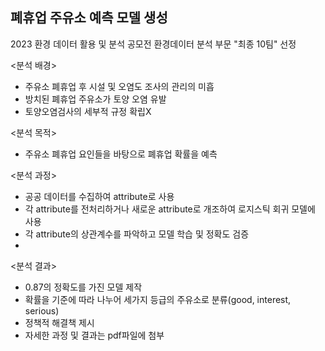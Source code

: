 ## 폐휴업 주유소 예측 모델 생성
2023 환경 데이터 활용 및 분석 공모전 환경데이터 분석 부문 "최종 10팀" 선정

<분석 배경>

- 주유소 폐휴업 후 시설 및 오염도 조사의 관리의 미흡
- 방치된 폐휴업 주유소가 토양 오염 유발
- 토양오염검사의 세부적 규정 확립X

<분석 목적>

- 주유소 폐휴업 요인들을 바탕으로 폐휴업 확률을 예측

<분석 과정>

- 공공 데이터를 수집하여 attribute로 사용
- 각 attribute를 전처리하거나 새로운 attribute로 개조하여 로지스틱 회귀 모델에 사용
- 각 attribute의 상관계수를 파악하고 모델 학습 및 정확도 검증
- 
<분석 결과>

- 0.87의 정확도를 가진 모델 제작
- 확률을 기준에 따라 나누어 세가지 등급의 주유소로 분류(good, interest, serious)
- 정책적 해결책 제시
- 자세한 과정 및 결과는 pdf파일에 첨부
